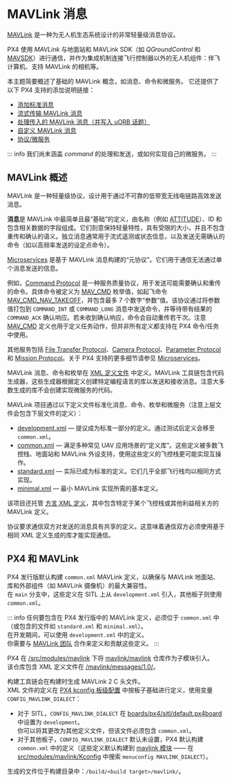 # MAVLink 消息

[MAVLink](https://mavlink.io/en/) 是一种为无人机生态系统设计的非常轻量级消息协议。

PX4 使用 _MAVLink_ 与地面站和 MAVLink SDK（如 _QGroundControl_ 和 [MAVSDK](https://mavsdk.mavlink.io/)）进行通信，并作为集成机制连接飞行控制器以外的无人机组件：伴飞计算机、支持 MAVLink 的相机等。

本主题简要概述了基础的 MAVLink 概念，如消息、命令和微服务。
它还提供了以下 PX4 支持的添加说明链接：

- [添加标准消息](../mavlink/adding_messages.md)
- [流式传输 MAVLink 消息](../mavlink/streaming_messages.md)
- [处理传入的 MAVLink 消息（并写入 uORB 话题）](../mavlink/receiving_messages.md)
- [自定义 MAVLink 消息](../mavlink/custom_messages.md)
- [协议/微服务](../mavlink/protocols.md)

::: info
我们尚未涵盖 _command_ 的处理和发送，或如何实现自己的微服务。
:::

## MAVLink 概述

MAVLink 是一种轻量级协议，设计用于通过不可靠的低带宽无线电链路高效发送消息。

**消息**是 MAVLink 中最简单且最“基础”的定义，由名称（例如 [ATTITUDE](https://mavlink.io/en/messages/common.html#ATTITUDE)）、ID 和包含相关数据的字段组成。它们刻意保持轻量特性，具有受限的大小，并且不包含重传和确认的语义。独立消息通常用于流式遥测或状态信息，以及发送无需确认的命令（如以高频率发送的设定点命令）。

[Microservices](../mavlink/protocols.md) 是基于 MAVLink 消息构建的“元协议”。它们用于通信无法通过单个消息发送的信息。

例如，[Command Protocol](https://mavlink.io/en/services/command.html) 是一种服务质量协议，用于发送可能需要确认和重传的命令。具体命令被定义为 [MAV_CMD](https://mavlink.io/en/messages/common.html#mav_commands) 枚举值，如起飞命令 [MAV_CMD_NAV_TAKEOFF](https://mavlink.io/en/messages/common.html#MAV_CMD_NAV_TAKEOFF)，并包含最多 7 个数字“参数”值。该协议通过将参数值打包到 `COMMAND_INT` 或 `COMMAND_LONG` 消息中发送命令，并等待带有结果的 `COMMAND_ACK` 确认响应。若未收到确认响应，命令会自动重传若干次。注意 [MAV_CMD](https://mavlink.io/en/messages/common.html#mav_commands) 定义也用于定义任务动作，但并非所有定义都支持在 PX4 命令/任务中使用。

其他服务包括 [File Transfer Protocol](https://mavlink.io/en/services/ftp.html)、[Camera Protocol](https://mavlink.io/en/services/camera.html)、[Parameter Protocol](https://mavlink.io/en/services/parameter.html) 和 [Mission Protocol](https://mavlink.io/en/services/mission.html)。关于 PX4 支持的更多细节请参见 [Microservices](../mavlink/protocols.md)。

MAVLink 消息、命令和枚举在 [XML 定义文件](https://mavlink.io/en/guide/define_xml_element.html) 中定义。MAVLink 工具链包含代码生成器，这些生成器根据定义创建特定编程语言的库以发送和接收消息。注意大多数生成的库不会创建实现微服务的代码。

MAVLink 项目通过以下定义文件标准化消息、命令、枚举和微服务（注意上层文件会包含下层文件的定义）：

- [development.xml](https://mavlink.io/en/messages/development.html) — 提议成为标准一部分的定义。通过测试后定义会移至 `common.xml`。
- [common.xml](https://mavlink.io/en/messages/common.html) — 满足多种常见 UAV 应用场景的“定义库”。这些定义被多数飞控栈、地面站和 MAVLink 外设支持，使用这些定义的飞控栈更可能实现互操作。
- [standard.xml](https://mavlink.io/en/messages/standard.html) — 实际已成为标准的定义。它们几乎全部飞行栈均以相同方式实现。
- [minimal.xml](https://mavlink.io/en/messages/minimal.html) — 最小 MAVLink 实现所需的基本定义。

该项目还托管 [方言 XML 定义](https://mavlink.io/en/messages/#dialects)，其中包含特定于某个飞控栈或其他利益相关方的 MAVLink 定义。

协议要求通信双方对发送的消息具有共享的定义。这意味着通信双方必须使用基于相同 XML 定义生成的库才能实现通信。

<!--
消息通过 [MAVLink 数据包](https://mavlink.io/en/guide/serialization.html#mavlink2_packet_format) 的“载荷”传输。为减少传输数据量，数据包不包含消息元数据（如字段构成等）。字段按预定义顺序（基于数据大小和 XML 定义顺序）序列化，MAVLink 依赖通信双方共享消息定义。消息身份通过消息 ID 和基于名称、ID、字段名及类型的 CRC（"CRC_EXTRA"）唯一标识。接收端会丢弃消息 ID 与 CRC_EXTRA 不匹配的数据包。
-->

## PX4 和 MAVLink

PX4 发行版默认构建 `common.xml` MAVLink 定义，以确保与 MAVLink 地面站、库和外部组件（如 MAVLink 摄像机）的最大兼容性。  
在 `main` 分支中，这些定义在 SITL 上从 `development.xml` 引入，其他板子则使用 `common.xml`。

::: info
任何要包含在 PX4 发行版中的 MAVLink 定义，必须位于 `common.xml` 中（或包含的文件如 `standard.xml` 和 `minimal.xml`）。  
在开发期间，可以使用 `development.xml` 中的定义。  
你需要与 [MAVLink 团队](https://mavlink.io/en/contributing/contributing.html) 合作来定义和贡献这些定义。
:::

PX4 在 [/src/modules/mavlink](https://github.com/PX4/PX4-Autopilot/tree/main/src/modules/mavlink) 下将 [mavlink/mavlink](https://github.com/mavlink/mavlink) 仓库作为子模块引入。  
该仓库包含 XML 定义文件在 [/mavlink/messages/1.0/](https://github.com/mavlink/mavlink/blob/master/message_definitions/v1.0/)。

构建工具链会在构建时生成 MAVLink 2 C 头文件。  
XML 文件的定义在 [PX4 kconfig 板级配置](../hardware/porting_guide_config.md#px4-board-configuration-kconfig) 中按板子基础进行定义，使用变量 `CONFIG_MAVLINK_DIALECT`：

- 对于 SITL，`CONFIG_MAVLINK_DIALECT` 在 [boards/px4/sitl/default.px4board](https://github.com/PX4/PX4-Autopilot/blob/main/boards/px4/sitl/default.px4board#L36) 中设置为 `development`。  
  你可以将其更改为其他定义文件，但该文件必须包含 `common.xml`。
- 对于其他板子，`CONFIG_MAVLINK_DIALECT` 默认未设置，PX4 默认构建 `common.xml` 中的定义（这些定义默认构建到 [mavlink 模块](../modules/modules_communication.md#mavlink) —— 在 [src/modules/mavlink/Kconfig](https://github.com/PX4/PX4-Autopilot/blob/main/src/modules/mavlink/Kconfig#L10) 中搜索 `menuconfig MAVLINK_DIALECT`）。

生成的文件位于构建目录中：`/build/<build target>/mavlink/`。
